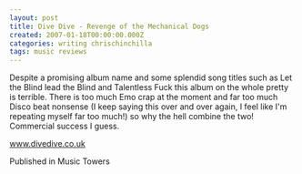 ```yaml
---
layout: post
title: Dive Dive - Revenge of the Mechanical Dogs
created: 2007-01-18T00:00:00.000Z
categories: writing chrischinchilla
tags: music reviews
---
```


Despite a promising album name and some splendid song titles such as Let the Blind lead the Blind and Talentless Fuck this album on the whole pretty is terrible. There is too much Emo crap at the moment and far too much Disco beat nonsense (I keep saying this over and over again, I feel like I'm repeating myself far too much!) so why the hell combine the two! Commercial success I guess.

<a href='http://www.divedive.co.uk' target='_blank'>www.divedive.co.uk</a>

Published in Music Towers
